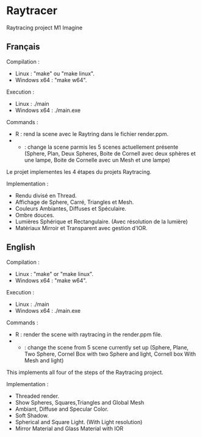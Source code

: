 # Raytracer
Raytracing project M1 Imagine

## Français

Compilation : 
- Linux : "make" ou "make linux".
- Windows x64 : "make w64".

Execution :
- Linux : ./main
- Windows x64 : ./main.exe

Commands : 
- R : rend la scene avec le Raytring dans le fichier render.ppm.
- + : change la scene parmis les 5 scenes actuellement présente (Sphere, Plan, Deux Spheres, Boite de Cornell avec deux sphères et une lampe, Boite de Cornelle avec un Mesh et une lampe)

Le projet implementes les 4 étapes du projets Raytracing.

Implementation :
- Rendu divisé en Thread. 
- Affichage de Sphere, Carré, Triangles et Mesh.
- Couleurs Ambiantes, Diffuses et Spéculaire.
- Ombre douces.
- Lumières Sphérique et Rectangulaire. (Avec résolution de la lumière)
- Matériaux Mirroir et Transparent avec gestion d'IOR.

## English

Compilation : 
- Linux : "make" or "make linux".
- Windows x64 : "make w64".

Execution :
- Linux : ./main
- Windows x64 : ./main.exe

Commands : 
- R : render the scene with raytracing in the render.ppm file.
- + : change the scene from 5 scene currently set up (Sphere, Plane, Two Sphere, Cornel Box with two Sphere and light, Cornell box With Mesh and light)

This implements all four of the steps of the Raytracing project.

Implementation :
- Threaded render.
- Show Spheres, Squares,Triangles and Global Mesh
- Ambiant, Diffuse and Specular Color.
- Soft Shadow.
- Spherical and Square Light. (With Light resolution)
- Mirror Material and Glass Material with IOR